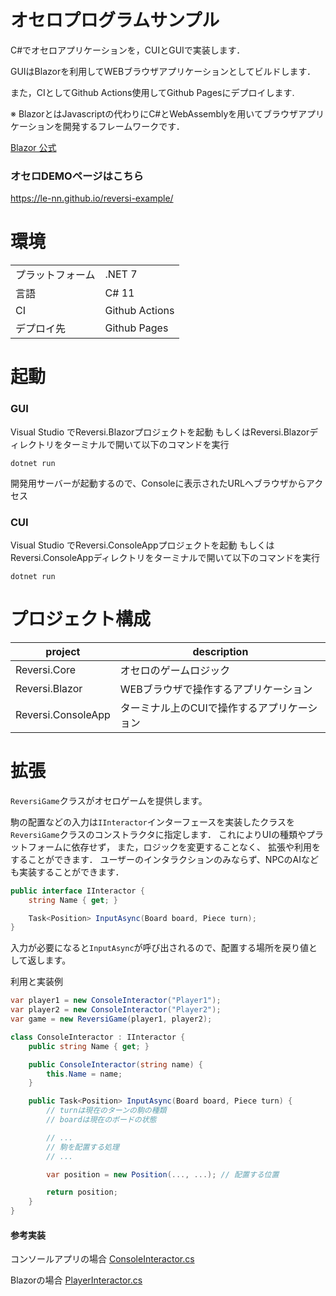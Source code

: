 # オセロプログラムサンプル

C#でオセロアプリケーションを，CUIとGUIで実装します．

GUIはBlazorを利用してWEBブラウザアプリケーションとしてビルドします．

また，CIとしてGithub Actions使用してGithub Pagesにデプロイします.

※ BlazorとはJavascriptの代わりにC#とWebAssemblyを用いてブラウザアプリケーションを開発するフレームワークです．

[Blazor 公式](https://learn.microsoft.com/ja-jp/aspnet/core/blazor/)

### オセロDEMOページはこちら

https://le-nn.github.io/reversi-example/

# 環境

|                    |                 | 
| ------------------ | --------------- |
| プラットフォーム    | .NET 7           |
| 言語               | C# 11            |
| CI                 | Github Actions   |
| デプロイ先          | Github Pages     |

# 起動

### GUI

Visual Studio でReversi.Blazorプロジェクトを起動 
もしくはReversi.Blazorディレクトリをターミナルで開いて以下のコマンドを実行

```
dotnet run
```

開発用サーバーが起動するので、Consoleに表示されたURLへブラウザからアクセス

### CUI

Visual Studio でReversi.ConsoleAppプロジェクトを起動 
もしくはReversi.ConsoleAppディレクトリをターミナルで開いて以下のコマンドを実行

```
dotnet run
```

# プロジェクト構成

| project            | description                                      | 
| ------------------ | ------------------------------------------------ |
| Reversi.Core       | オセロのゲームロジック                             |
| Reversi.Blazor     | WEBブラウザで操作するアプリケーション               |
| Reversi.ConsoleApp | ターミナル上のCUIで操作するアプリケーション          |

# 拡張

```ReversiGame```クラスがオセロゲームを提供します。

駒の配置などの入力は```IInteractor```インターフェースを実装したクラスを```ReversiGame```クラスのコンストラクタに指定します．
これによりUIの種類やプラットフォームに依存せず，
また，ロジックを変更することなく、
拡張や利用をすることができます．
ユーザーのインタラクションのみならず、NPCのAIなども実装することができます．

```cs
public interface IInteractor {
    string Name { get; }

    Task<Position> InputAsync(Board board, Piece turn);
}
```
入力が必要になると```InputAsync```が呼び出されるので、配置する場所を戻り値として返します。

利用と実装例
```cs
var player1 = new ConsoleInteractor("Player1");
var player2 = new ConsoleInteractor("Player2");
var game = new ReversiGame(player1, player2); 

class ConsoleInteractor : IInteractor {
    public string Name { get; }

    public ConsoleInteractor(string name) {
        this.Name = name;
    }

    public Task<Position> InputAsync(Board board, Piece turn) {
        // turnは現在のターンの駒の種類
        // boardは現在のボードの状態

        // ...
        // 駒を配置する処理
        // ...

        var position = new Position(..., ...); // 配置する位置

        return position;
    }
}
```
#### 参考実装

コンソールアプリの場合
[ConsoleInteractor.cs](./src/Reversi.ConsoleApp/ConsoleInteractor.cs)

Blazorの場合
[PlayerInteractor.cs](./src/Reversi.Blazor/Services/PlayerInteractor.cs)

